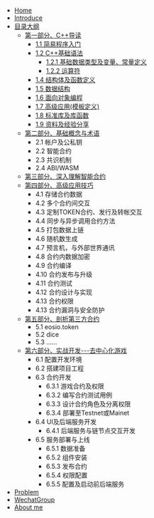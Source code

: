 * [Home]()
* [Introduce]()
* [目录大纲]()
  * [第一部分、C++导读](cplus/cplus_intro)
    * [1.1 简易程序入门](cplus/simple_cplus_learn)
    * [1.2 C++基础语法]()
      * [1.2.1 基础数据类型及变量、常量定义](cplus/cplus_variable_const)
      * [1.2.2 运算符](cplus/cplus_operate)
    * [1.4 结构体及函数定义]()
    * [1.5 数据结构]()
    * [1.6 面向对象编程]()
    * [1.7 高级应用(模板定义)]()
    * [1.8 标准库及库函数]()
    * [1.9 资料及经验分享]()
  * [第二部分、基础概念与术语]()
    * 2.1 帐户及公私钥
    * 2.2 智能合约
    * 2.3 共识机制
    * 2.4 ABI/WASM
  * [第三部分、深入理解智能合约]()
  * [第四部分、高级应用技巧]()
    * 4.1 存储合约数据
    * 4.2 多个合约间交互
    * 4.3 定制TOKEN合约、发行及转帐交互
    * 4.4 同步与异步调用合约方法
    * 4.5 打包数据上链
    * 4.6 随机数生成
    * 4.7 预言机，与外部世界通讯
    * 4.8 合约内数据加密
    * 4.9 合约编译
    * 4.10 合约发布与升级
    * 4.11 合约测试
    * 4.12 合约设计与实现
    * 4.13 合约权限
    * 4.13 合约漏洞与安全防护
  * [第五部分、剖析第三方合约]()
    * 5.1 eosio.token
    * 5.2 dice
    * 5.3 ......
  * [第六部分、实战开发---去中心化游戏]()
    * 6.1 配置开发环境
    * 6.2 搭建项目工程
    * 6.3 合约开发
      * 6.3.1 游戏合约及权限
      * 6.3.2 编写合约测试用例
      * 6.3.3 设计合约角色及分离权限
      * 6.3.4 部署至Testnet或Mainet
    * 6.4 UI及后端服务开发
      * 6.4.1 后端服务与链节点交互开发
    * 6.5 服务部署与上线
      * 6.5.1 数据准备
      * 6.5.2 组件安装
      * 6.5.3 发布合约
      * 6.5.4 权限配置
      * 6.5.5 配置及启动前后端服务
* [Problem]()
* [WechatGroup]()
* [About me](aboutme.md)

